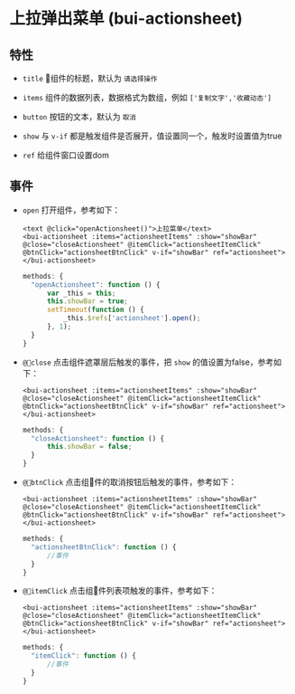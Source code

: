 # 上拉弹出菜单 \(bui-actionsheet\)

## 特性

* `title` 组件的标题，默认为 `请选择操作`

* `items` 组件的数据列表，数据格式为数组，例如 `['复制文字','收藏动态']`

* `button` 按钮的文本，默认为 `取消`

* `show` 与 `v-if` 都是触发组件是否展开，值设置同一个，触发时设置值为true

* `ref` 给组件窗口设置dom


## 事件

* `open` 打开组件，参考如下：

  ```
  <text @click="openActionsheet()">上拉菜单</text>
  <bui-actionsheet :items="actionsheetItems" :show="showBar" @close="closeActionsheet" @itemClick="actionsheetItemClick" @btnClick="actionsheetBtnClick" v-if="showBar" ref="actionsheet"></bui-actionsheet>
  ```

  ```js
  methods: {
    "openActionsheet": function () {
        var _this = this;
        this.showBar = true;
        setTimeout(function () {
            _this.$refs['actionsheet'].open();
        }, 1);
    }
  }
  ```

* `@close` 点击组件遮罩层后触发的事件，把 `show` 的值设置为false，参考如下：

  ```
  <bui-actionsheet :items="actionsheetItems" :show="showBar" @close="closeActionsheet" @itemClick="actionsheetItemClick" @btnClick="actionsheetBtnClick" v-if="showBar" ref="actionsheet"></bui-actionsheet>
  ```

  ```js
  methods: {
    "closeActionsheet": function () {
        this.showBar = false;
    }
  }
  ```
  
* `@btnClick` 点击组件的取消按钮后触发的事件，参考如下：

  ```
  <bui-actionsheet :items="actionsheetItems" :show="showBar" @close="closeActionsheet" @itemClick="actionsheetItemClick" @btnClick="actionsheetBtnClick" v-if="showBar" ref="actionsheet"></bui-actionsheet>
  ```

  ```js
  methods: {
    "actionsheetBtnClick": function () {
        //事件
    }
  }
  ```
  
* `@itemClick` 点击组件列表项触发的事件，参考如下：

  ```
  <bui-actionsheet :items="actionsheetItems" :show="showBar" @close="closeActionsheet" @itemClick="actionsheetItemClick" @btnClick="actionsheetBtnClick" v-if="showBar" ref="actionsheet"></bui-actionsheet>
  ```

  ```js
  methods: {
    "itemClick": function () {
        //事件
    }
  }
  ```





